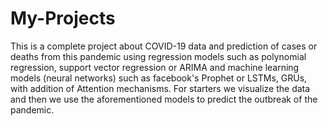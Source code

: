 # My-Projects 
This is a complete project about COVID-19 data and prediction of cases or deaths from this pandemic using regression models
such as polynomial regression, support vector regression or ARIMA and machine learning models (neural networks) such as 
facebook's Prophet or LSTMs, GRUs, with addition of Attention mechanisms. 
For starters we visualize the data and then we use the aforementioned models to predict the outbreak of the pandemic.
